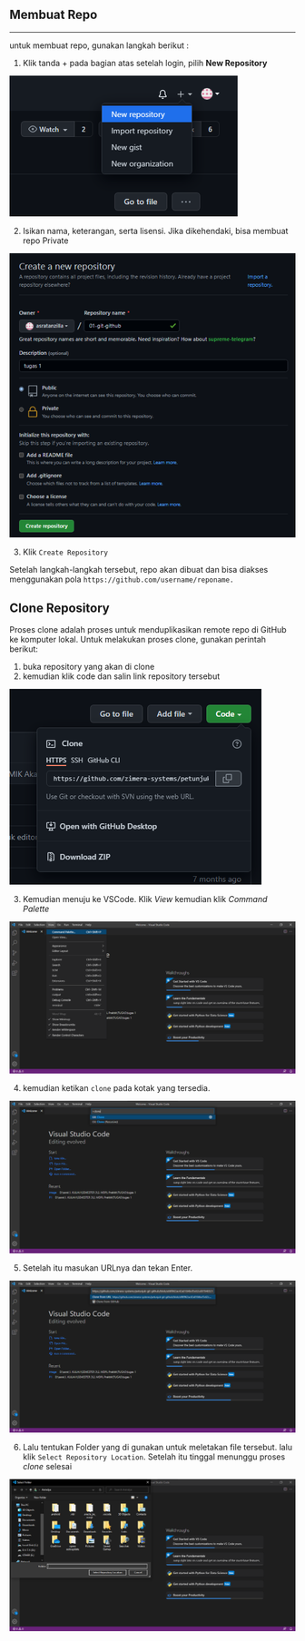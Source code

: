 ## **Membuat Repo**
<hr>

untuk membuat repo, gunakan langkah berikut :

1. Klik tanda + pada bagian atas setelah login, pilih **New Repository**

![16](image/16.png)

2. Isikan nama, keterangan, serta lisensi. Jika dikehendaki, bisa membuat repo Private

![17](image/17.png)

3. Klik `Create Repository`

Setelah langkah-langkah tersebut, repo akan dibuat dan bisa diakses menggunakan pola `https://github.com/username/reponame.`

## **Clone Repository**

Proses clone adalah proses untuk menduplikasikan remote repo di GitHub ke komputer lokal. Untuk melakukan proses clone, gunakan perintah berikut:

1. buka repository yang akan di clone
2. kemudian klik code dan salin link repository tersebut

![18](image/18.png)

3. Kemudian menuju ke VSCode. Klik *View* kemudian klik *Command Palette*

![19](image/19.png)

4. kemudian ketikan `clone` pada kotak yang tersedia.

![20](image/20.png)

5. Setelah itu masukan URLnya dan tekan Enter.

![21](image/21.png)

6. Lalu tentukan Folder yang di gunakan untuk meletakan file tersebut. lalu klik `Select Repository Location`. Setelah itu tinggal menunggu proses *clone* selesai

![22](image/22.png)
